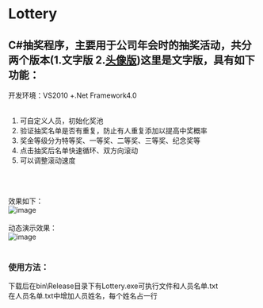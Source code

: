 # Lottery
##  C#抽奖程序，主要用于公司年会时的抽奖活动，共分两个版本(1.文字版 2.[头像版](https://github.com/weishaoying/Lottery2))这里是文字版，具有如下功能：<br/>
开发环境：VS2010 +.Net Framework4.0<br/><br/>
1. 可自定义人员，初始化奖池<br/>
2. 验证抽奖名单是否有重复，防止有人重复添加以提高中奖概率
3. 奖金等级分为特等奖、一等奖、二等奖、三等奖、纪念奖等<br/>
4. 点击抽奖后名单快速循环、双方向滚动<br/>
5. 可以调整滚动速度<br/>
<br/>
<br/>

效果如下：
<br/>
![image](https://github.com/weishaoying/Lottery/blob/master/Pictrues/P1.png)
<br/><br/>
动态演示效果：
<br/>
![image](https://github.com/weishaoying/Lottery/blob/master/Pictrues/demo.gif)
<br/>
<br/>

### 使用方法：<br/>
下载后在bin\Release目录下有Lottery.exe可执行文件和人员名单.txt
<br/>
在人员名单.txt中增加人员姓名，每个姓名占一行
